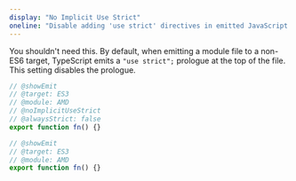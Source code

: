 ```yaml
---
display: "No Implicit Use Strict"
oneline: "Disable adding 'use strict' directives in emitted JavaScript files."
---
```


You shouldn't need this. By default, when emitting a module file to a non-ES6 target, TypeScript emits a `"use strict";` prologue at the top of the file.
This setting disables the prologue.

```ts twoslash
// @showEmit
// @target: ES3
// @module: AMD
// @noImplicitUseStrict
// @alwaysStrict: false
export function fn() {}
```

```ts twoslash
// @showEmit
// @target: ES3
// @module: AMD
export function fn() {}
```
